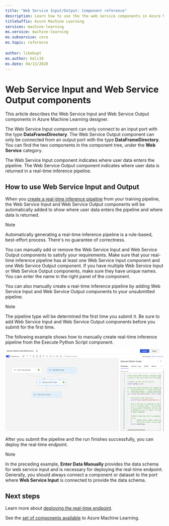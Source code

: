 ```yaml
---
title: "Web Service Input/Output: Component reference"
description: Learn how to use the the web service components in Azure Machine Learning designer to manage inputs and outputs.
titleSuffix: Azure Machine Learning
services: machine-learning
ms.service: machine-learning
ms.subservice: core
ms.topic: reference

author: likebupt
ms.author: keli19
ms.date: 04/13/2020
---
```

# Web Service Input and Web Service Output components

This article describes the Web Service Input and Web Service Output components in Azure Machine Learning designer.

The Web Service Input component can only connect to an input port with the type **DataFrameDirectory**. The Web Service Output component can only be connected from an output port with the type **DataFrameDirectory**. You can find the two components in the component tree, under the **Web Service** category. 

The Web Service Input component indicates where user data enters the pipeline. The Web Service Output component indicates where user data is returned in a real-time inference pipeline.

## How to use Web Service Input and Output

When you [create a real-time inference pipeline](../tutorial-designer-automobile-price-deploy.md#create-a-real-time-inference-pipeline) from your training pipeline, the Web Service Input and Web Service Output components will be automatically added to show where user data enters the pipeline and where data is returned. 

> [!NOTE]
> Automatically generating a real-time inference pipeline is a rule-based, best-effort process. There's no guarantee of correctness. 

You can manually add or remove the Web Service Input and Web Service Output components to satisfy your requirements. Make sure that your real-time inference pipeline has at least one Web Service Input component and one Web Service Output component. If you have multiple Web Service Input or Web Service Output components, make sure they have unique names. You can enter the name in the right panel of the component.

You can also manually create a real-time inference pipeline by adding Web Service Input and Web Service Output components to your unsubmitted pipeline.

> [!NOTE]
> The pipeline type will be determined the first time you submit it. Be sure to add Web Service Input and Web Service Output components before you submit for the first time.

The following example shows how to manually create real-time inference pipeline from the Execute Python Script component. 

![Example](media/module/web-service-input-output-example.png)
   
After you submit the pipeline and the run finishes successfully, you can deploy the real-time endpoint.
   
> [!NOTE]
>  In the preceding example, **Enter Data Manually** provides the data schema for web service input and is necessary for deploying the real-time endpoint. Generally, you should always connect a component or dataset to the port where **Web Service Input** is connected to provide the data schema.
   
## Next steps
Learn more about [deploying the real-time endpoint](../tutorial-designer-automobile-price-deploy.md#deploy-the-real-time-endpoint).

See the [set of components available](module-reference.md) to Azure Machine Learning.